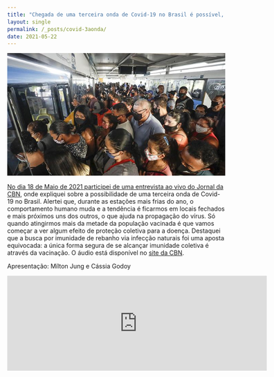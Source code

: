 ```yaml
---
title: "Chegada de uma terceira onda de Covid-19 no Brasil é possível, alerta virologista"
layout: single
permalink: /_posts/covid-3aonda/
date: 2021-05-22
---
```


<a href="https://andersonbrito.github.io/_posts/covid-3aonda/"><img src="/assets/images/cover-3aonda.jpg" width="700">

No dia 18 de Maio de 2021 participei de uma entrevista ao vivo do [Jornal da CBN](https://cbn.globoradio.globo.com/media/audio/341112/chegada-de-uma-terceira-onda-de-covid-19-no-brasil.htm), onde expliquei sobre a possibilidade de uma terceira onda de Covid-19 no Brasil. Alertei que, durante as estações mais frias do ano, o comportamento humano muda e a tendência é ficarmos em locais fechados e mais próximos uns dos outros, o que ajuda na propagação do vírus. Só quando atingirmos mais da metade da população vacinada é que vamos começar a ver algum efeito de proteção coletiva para a doença. Destaquei que a busca por imunidade de rebanho via infecção naturais foi uma aposta equivocada: a única forma segura de se alcançar imunidade coletiva é através da vacinação. O áudio está disponível no [site da CBN](https://cbn.globoradio.globo.com/media/audio/341112/chegada-de-uma-terceira-onda-de-covid-19-no-brasil.htm).

Apresentação: Mílton Jung e Cássia Godoy

<iframe src="https://cbn.globoradio.globo.com/Player/widget.htm?audio=3/2021/05/18/341112_20210518&url=https://cbn.globoradio.globo.com/media/audio/341112/chegada-de-uma-terceira-onda-de-covid-19-no-brasil.htm&titulo=Chegada%20de%20uma%20terceira%20onda%20de%20Covid-19%20no%20Brasil%20%C3%A9%20poss%C3%ADvel,%20alerta%20virologista&cat=Jornal%20da%20CBN%20-%20Entrevista" width="600" height="220" frameborder="0" marginwidth="0" marginheight="0" scrolling="no"></iframe>